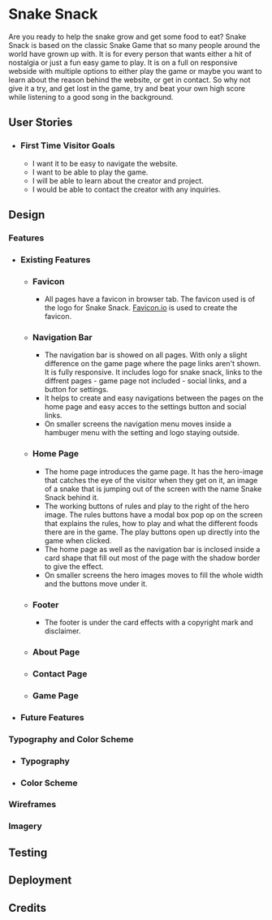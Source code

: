 # Snake Snack

Are you ready to help the snake grow and get some food to eat? 
Snake Snack is based on the classic Snake Game that so many people around the world have grown up with.
It is for every person that wants either a hit of nostalgia or just a fun easy game to play. It is on a full on responsive webside with multiple options to either play the game or maybe you want to learn about the reason behind the website, or get in contact. So why not give it a try, and get lost in the game, try and beat your own high score while listening to a good song in the background.

## __User Stories__

  - ### First Time Visitor Goals

    - I want it to be easy to navigate the website.
    - I want to be able to play the game.
    - I will be able to learn about the creator and project.
    - I would be able to contact the creator with any inquiries.
    
## __Design__

### __Features__

- ### Existing Features

  - ### Favicon
    - All pages have a favicon in browser tab. The favicon used is of the logo for Snake Snack. [Favicon.io](https://favicon.io/) is used to create the favicon.

  - ### Navigation Bar
    - The navigation bar is showed on all pages. With only a slight difference on the game page where the page links aren't shown. It is fully responsive. It includes logo for snake snack, links to the diffrent pages - game page not included - social links, and a button for settings. 
    - It helps to create and easy navigations between the pages on the home page and easy acces to the settings button and social links.
    - On smaller screens the navigation menu moves inside a hambuger menu with the setting and logo staying outside.

  - ### Home Page
    - The home page introduces the game page. It has the hero-image that catches the eye of the visitor when they get on it, an image of a snake that is jumping out of the screen with the name Snake Snack behind it. 
    - The working buttons of rules and play to the right of the hero image. The rules buttons have a modal box pop op on the screen that explains the rules, how to play and what the different foods there are in the game. The play buttons open up directly into the game when clicked. 
    - The home page as well as the navigation bar is inclosed inside a card shape that fill out most of the page with the shadow border to give the effect.
    - On smaller screens the hero images moves to fill the whole width and the buttons move under it.

  - ### Footer
    - The footer is under the card effects with a copyright mark and disclaimer.
    
  - ### About Page
  - ### Contact Page
  - ### Game Page

- ### Future Features

### __Typography and Color Scheme__

- ### Typography

- ### Color Scheme

### __Wireframes__

### __Imagery__

## __Testing__

## __Deployment__

## __Credits__
